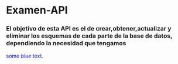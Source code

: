 # Examen-API

### El objetivo de esta API es el de crear,obtener,actualizar y eliminar los esquemas de cada parte de la base de datos, dependiendo la necesidad que tengamos

<span style="color:blue">some *blue* text</span>.

